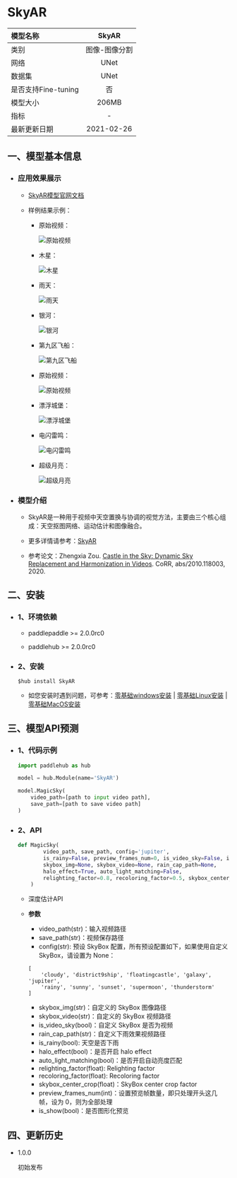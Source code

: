 # SkyAR

|模型名称|SkyAR|
| :--- | :---: | 
|类别|图像-图像分割|
|网络|UNet|
|数据集|UNet|
|是否支持Fine-tuning|否|
|模型大小|206MB|
|指标|-|
|最新更新日期|2021-02-26|

## 一、模型基本信息

- ### 应用效果展示
    - [SkyAR模型官网文档](https://www.paddlepaddle.org.cn/hubdetail?name=SkyAR&en_category=ImageSegmentation)
    
    - 样例结果示例：
        * 原始视频：

            ![原始视频](https://img-blog.csdnimg.cn/20210126142046572.gif)

        * 木星：

            ![木星](https://img-blog.csdnimg.cn/20210125211435619.gif)
        * 雨天：

            ![雨天](https://img-blog.csdnimg.cn/2021012521152492.gif)
        * 银河：

            ![银河](https://img-blog.csdnimg.cn/20210125211523491.gif)
        * 第九区飞船：

            ![第九区飞船](https://img-blog.csdnimg.cn/20210125211520955.gif)
        * 原始视频：

            ![原始视频](https://img-blog.csdnimg.cn/20210126142038716.gif)
        * 漂浮城堡：

            ![漂浮城堡](https://img-blog.csdnimg.cn/20210125211514997.gif)
        * 电闪雷鸣：

            ![电闪雷鸣](https://img-blog.csdnimg.cn/20210125211433591.gif)
        * 超级月亮：

            ![超级月亮](https://img-blog.csdnimg.cn/20210125211417524.gif)

- ### 模型介绍

    - SkyAR是一种用于视频中天空置换与协调的视觉方法，主要由三个核心组成：天空抠图网络、运动估计和图像融合。

    - 更多详情请参考：[SkyAR](https://github.com/jiupinjia/SkyAR)

    - 参考论文：Zhengxia Zou. [Castle in the Sky: Dynamic Sky Replacement and Harmonization in Videos](https://arxiv.org/abs/2010.11800). CoRR, abs/2010.118003, 2020.

## 二、安装

- ### 1、环境依赖

    - paddlepaddle >= 2.0.0rc0

    - paddlehub >= 2.0.0rc0

- ### 2、安装

    ```shell
    $hub install SkyAR
    ```
    -  如您安装时遇到问题，可参考：[零基础windows安装](../../../../docs/docs_ch/get_start/windows_quickstart.md)
      | [零基础Linux安装](../../../../docs/docs_ch/get_start/linux_quickstart.md) | [零基础MacOS安装](../../../../docs/docs_ch/get_start/mac_quickstart.md)


## 三、模型API预测

- ### 1、代码示例

    ```python
    import paddlehub as hub

    model = hub.Module(name='SkyAR')

    model.MagicSky(
        video_path=[path to input video path],
        save_path=[path to save video path]
    )
    ```
- ### 2、API

    ```python
    def MagicSky(
            video_path, save_path, config='jupiter',
            is_rainy=False, preview_frames_num=0, is_video_sky=False, is_show=False,
            skybox_img=None, skybox_video=None, rain_cap_path=None,
            halo_effect=True, auto_light_matching=False,
            relighting_factor=0.8, recoloring_factor=0.5, skybox_center_crop=0.5
        )
    ```

    - 深度估计API

    - **参数**

        * video_path(str)：输入视频路径
        * save_path(str)：视频保存路径
        * config(str): 预设 SkyBox 配置，所有预设配置如下，如果使用自定义 SkyBox，请设置为 None：
        ```
        [
            'cloudy', 'district9ship', 'floatingcastle', 'galaxy', 'jupiter',
            'rainy', 'sunny', 'sunset', 'supermoon', 'thunderstorm'
        ]
        ```
        * skybox_img(str)：自定义的 SkyBox 图像路径
        * skybox_video(str)：自定义的 SkyBox 视频路径
        * is_video_sky(bool)：自定义 SkyBox 是否为视频
        * rain_cap_path(str)：自定义下雨效果视频路径
        * is_rainy(bool): 天空是否下雨
        * halo_effect(bool)：是否开启 halo effect
        * auto_light_matching(bool)：是否开启自动亮度匹配
        * relighting_factor(float): Relighting factor
        * recoloring_factor(float): Recoloring factor
        * skybox_center_crop(float)：SkyBox center crop factor
        * preview_frames_num(int)：设置预览帧数量，即只处理开头这几帧，设为 0，则为全部处理
        * is_show(bool)：是否图形化预览


## 四、更新历史

* 1.0.0

  初始发布

